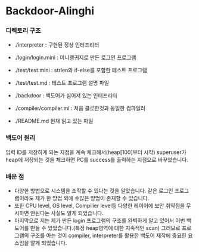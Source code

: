 # Backdoor-Alinghi

### 디렉토리 구조
* ./interpreter : 구현된 정상 인터프리터

* ./login/login.mini : 미니랭귀지로 만든 로그인 프로그램

* ./test/test.mini : strlen와 if-else를 포함한 테스트 프로그램

* ./test/test.md : 테스트 프로그램 설명 파일

* ./backdoor : 백도어가 심어져 있는 인터프리터

* ./compiler/compiler.ml : 처음 클로한것과 동일한 컴파일러

* ./README.md 현재 읽고 있는 파일

### 백도어 원리
입력 ID를 저장하게 되는 지점을 계속 체크해서(heap[100]부터 시작) superuser가 heap에 저장되는 것을 체크하면 PC를 success를 출력하는 지점으로 바꾸었습니다.

### 배운 점
* 다양한 방법으로 시스템을 조작할 수 있다는 것을 알았습니다. 같은 로그인 프로그램이라도 제가 한 방법 외에 수많은 방법이 존재할 수 있습니다.
* 또한 CPU level, OS level, Compilier level등 다양한 레이어에 보안 취약점을 무시하면 안된다는 사실도 알게 되었습니다.
* 마지막으로 저는 제가 만든 login 프로그램의 구조를 완벽하게 알고 있어서 이번 백도어를 만들 수 있었습니다.(특정 heap영역에 대한 지속적인 scan) 그러므로 프로그램의 구조를 아는 것이 compiler, interpreter를 활용한 백도어 제작에 중요한 요소임을 알게 되었습니다.